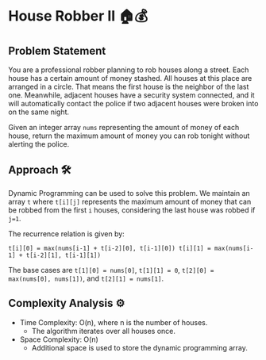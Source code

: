 # House Robber II 🏠💰

## Problem Statement

You are a professional robber planning to rob houses along a street. Each house has a certain amount of money stashed. All houses at this place are arranged in a circle. That means the first house is the neighbor of the last one. Meanwhile, adjacent houses have a security system connected, and it will automatically contact the police if two adjacent houses were broken into on the same night.

Given an integer array `nums` representing the amount of money of each house, return the maximum amount of money you can rob tonight without alerting the police.

## Approach 🛠️

Dynamic Programming can be used to solve this problem. We maintain an array `t` where `t[i][j]` represents the maximum amount of money that can be robbed from the first `i` houses, considering the last house was robbed if `j=1`.

The recurrence relation is given by:

`t[i][0] = max(nums[i-1] + t[i-2][0], t[i-1][0])
t[i][1] = max(nums[i-1] + t[i-2][1], t[i-1][1])`


The base cases are `t[1][0] = nums[0]`, `t[1][1] = 0`, `t[2][0] = max(nums[0], nums[1])`, and `t[2][1] = nums[1]`.

## Complexity Analysis ⚙️

- Time Complexity: O(n), where n is the number of houses.
  - The algorithm iterates over all houses once.
- Space Complexity: O(n)
  - Additional space is used to store the dynamic programming array.
